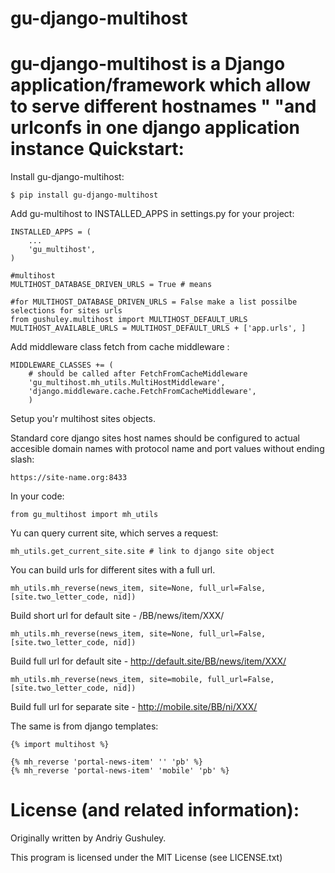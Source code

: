 gu-django-multihost
===

**gu-django-multihost** is a Django application/framework which allow to serve different hostnames "
                  "and urlconfs in one django application instance
Quickstart:
===

Install gu-django-multihost:

    $ pip install gu-django-multihost

Add gu-multihost to INSTALLED_APPS in settings.py for your project:

    INSTALLED_APPS = (
        ...
        'gu_multihost',
    )

    #multihost
    MULTIHOST_DATABASE_DRIVEN_URLS = True # means

    #for MULTIHOST_DATABASE_DRIVEN_URLS = False make a list possilbe selections for sites urls
    from gushuley.multihost import MULTIHOST_DEFAULT_URLS
    MULTIHOST_AVAILABLE_URLS = MULTIHOST_DEFAULT_URLS + ['app.urls', ]

Add middleware class fetch from cache middleware :

    MIDDLEWARE_CLASSES += (
        # should be called after FetchFromCacheMiddleware
        'gu_multihost.mh_utils.MultiHostMiddleware',
        'django.middleware.cache.FetchFromCacheMiddleware',
        )

Setup you'r multihost sites objects.

Standard core django sites host names should be configured to actual accesible domain names with protocol name and port values without ending slash:

    https://site-name.org:8433

In your code:

    from gu_multihost import mh_utils

Yu can query current site, which serves a request:

    mh_utils.get_current_site.site # link to django site object

You can build urls for different sites with a full url.

    mh_utils.mh_reverse(news_item, site=None, full_url=False, [site.two_letter_code, nid])

Build short url for default site - /BB/news/item/XXX/

    mh_utils.mh_reverse(news_item, site=None, full_url=False, [site.two_letter_code, nid])

Build full url for default site - http://default.site/BB/news/item/XXX/

    mh_utils.mh_reverse(news_item, site=mobile, full_url=False, [site.two_letter_code, nid])

Build full url for separate site - http://mobile.site/BB/ni/XXX/

The same is from django templates:

    {% import multihost %}

    {% mh_reverse 'portal-news-item' '' 'pb' %}
    {% mh_reverse 'portal-news-item' 'mobile' 'pb' %}

License (and related information):
===
Originally written by Andriy Gushuley.

This program is licensed under the MIT License (see LICENSE.txt)
